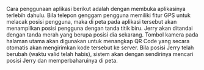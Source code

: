 Cara penggunaan aplikasi berikut adalah dengan membuka aplikasinya terlebih dahulu. Bila telepon genggam pengguna memiliki fitur GPS untuk melacak posisi pengguna, maka di peta pada aplikasi tersebut akan menampilkan posisi pengguna dengan tanda titik biru. Jerry akan ditandai dengan tanda merah yang berupa posisi dia sekarang.
Tombol kamera pada halaman utama akan digunakan untuk menangkap QR Code yang secara otomatis akan mengirimkan kode tersebut ke server.
Bila posisi Jerry telah berubah (waktu valid telah habis), sistem akan dengan sendirinya mencari posisi Jerry dan memperbaharuinya di peta.